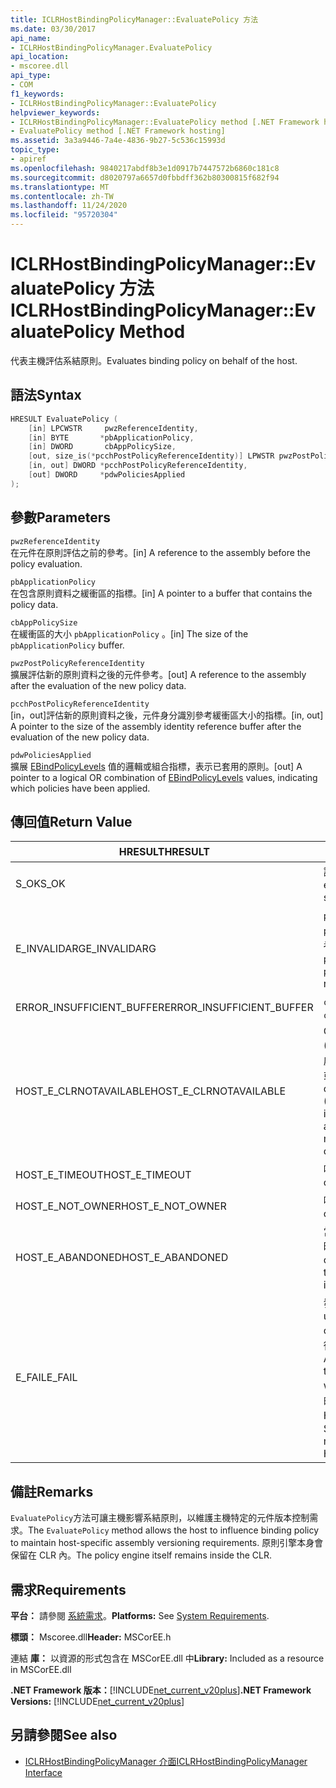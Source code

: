 ```yaml
---
title: ICLRHostBindingPolicyManager::EvaluatePolicy 方法
ms.date: 03/30/2017
api_name:
- ICLRHostBindingPolicyManager.EvaluatePolicy
api_location:
- mscoree.dll
api_type:
- COM
f1_keywords:
- ICLRHostBindingPolicyManager::EvaluatePolicy
helpviewer_keywords:
- ICLRHostBindingPolicyManager::EvaluatePolicy method [.NET Framework hosting]
- EvaluatePolicy method [.NET Framework hosting]
ms.assetid: 3a3a9446-7a4e-4836-9b27-5c536c15993d
topic_type:
- apiref
ms.openlocfilehash: 9840217abdf8b3e1d0917b7447572b6860c181c8
ms.sourcegitcommit: d8020797a6657d0fbbdff362b80300815f682f94
ms.translationtype: MT
ms.contentlocale: zh-TW
ms.lasthandoff: 11/24/2020
ms.locfileid: "95720304"
---
```

# <a name="iclrhostbindingpolicymanagerevaluatepolicy-method"></a><span data-ttu-id="a0af1-102">ICLRHostBindingPolicyManager::EvaluatePolicy 方法</span><span class="sxs-lookup"><span data-stu-id="a0af1-102">ICLRHostBindingPolicyManager::EvaluatePolicy Method</span></span>

<span data-ttu-id="a0af1-103">代表主機評估系結原則。</span><span class="sxs-lookup"><span data-stu-id="a0af1-103">Evaluates binding policy on behalf of the host.</span></span>  
  
## <a name="syntax"></a><span data-ttu-id="a0af1-104">語法</span><span class="sxs-lookup"><span data-stu-id="a0af1-104">Syntax</span></span>  
  
```cpp  
HRESULT EvaluatePolicy (  
    [in] LPCWSTR     pwzReferenceIdentity,  
    [in] BYTE       *pbApplicationPolicy,  
    [in] DWORD       cbAppPolicySize,  
    [out, size_is(*pcchPostPolicyReferenceIdentity)] LPWSTR pwzPostPolicyReferenceIdentity,  
    [in, out] DWORD *pcchPostPolicyReferenceIdentity,  
    [out] DWORD     *pdwPoliciesApplied  
);  
```  
  
## <a name="parameters"></a><span data-ttu-id="a0af1-105">參數</span><span class="sxs-lookup"><span data-stu-id="a0af1-105">Parameters</span></span>  

 `pwzReferenceIdentity`  
 <span data-ttu-id="a0af1-106">在元件在原則評估之前的參考。</span><span class="sxs-lookup"><span data-stu-id="a0af1-106">[in] A reference to the assembly before the policy evaluation.</span></span>  
  
 `pbApplicationPolicy`  
 <span data-ttu-id="a0af1-107">在包含原則資料之緩衝區的指標。</span><span class="sxs-lookup"><span data-stu-id="a0af1-107">[in] A pointer to a buffer that contains the policy data.</span></span>  
  
 `cbAppPolicySize`  
 <span data-ttu-id="a0af1-108">在緩衝區的大小 `pbApplicationPolicy` 。</span><span class="sxs-lookup"><span data-stu-id="a0af1-108">[in] The size of the `pbApplicationPolicy` buffer.</span></span>  
  
 `pwzPostPolicyReferenceIdentity`  
 <span data-ttu-id="a0af1-109">擴展評估新的原則資料之後的元件參考。</span><span class="sxs-lookup"><span data-stu-id="a0af1-109">[out] A reference to the assembly after the evaluation of the new policy data.</span></span>  
  
 `pcchPostPolicyReferenceIdentity`  
 <span data-ttu-id="a0af1-110">[in，out]評估新的原則資料之後，元件身分識別參考緩衝區大小的指標。</span><span class="sxs-lookup"><span data-stu-id="a0af1-110">[in, out] A pointer to the size of the assembly identity reference buffer after the evaluation of the new policy data.</span></span>  
  
 `pdwPoliciesApplied`  
 <span data-ttu-id="a0af1-111">擴展 [EBindPolicyLevels](ebindpolicylevels-enumeration.md) 值的邏輯或組合指標，表示已套用的原則。</span><span class="sxs-lookup"><span data-stu-id="a0af1-111">[out] A pointer to a logical OR combination of [EBindPolicyLevels](ebindpolicylevels-enumeration.md) values, indicating which policies have been applied.</span></span>  
  
## <a name="return-value"></a><span data-ttu-id="a0af1-112">傳回值</span><span class="sxs-lookup"><span data-stu-id="a0af1-112">Return Value</span></span>  
  
|<span data-ttu-id="a0af1-113">HRESULT</span><span class="sxs-lookup"><span data-stu-id="a0af1-113">HRESULT</span></span>|<span data-ttu-id="a0af1-114">描述</span><span class="sxs-lookup"><span data-stu-id="a0af1-114">Description</span></span>|  
|-------------|-----------------|  
|<span data-ttu-id="a0af1-115">S_OK</span><span class="sxs-lookup"><span data-stu-id="a0af1-115">S_OK</span></span>|<span data-ttu-id="a0af1-116">評估已順利完成。</span><span class="sxs-lookup"><span data-stu-id="a0af1-116">The evaluation completed successfully.</span></span>|  
|<span data-ttu-id="a0af1-117">E_INVALIDARG</span><span class="sxs-lookup"><span data-stu-id="a0af1-117">E_INVALIDARG</span></span>|<span data-ttu-id="a0af1-118">`pwzReferenceIdentity`或 `pbApplicationPolicy` 為 null 參考。</span><span class="sxs-lookup"><span data-stu-id="a0af1-118">Either `pwzReferenceIdentity` or `pbApplicationPolicy` is a null reference.</span></span>|  
|<span data-ttu-id="a0af1-119">ERROR_INSUFFICIENT_BUFFER</span><span class="sxs-lookup"><span data-stu-id="a0af1-119">ERROR_INSUFFICIENT_BUFFER</span></span>|<span data-ttu-id="a0af1-120">`cbAppPolicySize` 太小了。</span><span class="sxs-lookup"><span data-stu-id="a0af1-120">`cbAppPolicySize` is too small.</span></span>|  
|<span data-ttu-id="a0af1-121">HOST_E_CLRNOTAVAILABLE</span><span class="sxs-lookup"><span data-stu-id="a0af1-121">HOST_E_CLRNOTAVAILABLE</span></span>|<span data-ttu-id="a0af1-122">Common language runtime (CLR) 尚未載入至進程，或 CLR 處於無法執行 managed 程式碼或成功處理呼叫的狀態。</span><span class="sxs-lookup"><span data-stu-id="a0af1-122">The common language runtime (CLR) has not been loaded into a process, or the CLR is in a state in which it cannot run managed code or process the call successfully.</span></span>|  
|<span data-ttu-id="a0af1-123">HOST_E_TIMEOUT</span><span class="sxs-lookup"><span data-stu-id="a0af1-123">HOST_E_TIMEOUT</span></span>|<span data-ttu-id="a0af1-124">呼叫已超時。</span><span class="sxs-lookup"><span data-stu-id="a0af1-124">The call timed out.</span></span>|  
|<span data-ttu-id="a0af1-125">HOST_E_NOT_OWNER</span><span class="sxs-lookup"><span data-stu-id="a0af1-125">HOST_E_NOT_OWNER</span></span>|<span data-ttu-id="a0af1-126">呼叫端沒有擁有鎖定。</span><span class="sxs-lookup"><span data-stu-id="a0af1-126">The caller does not own the lock.</span></span>|  
|<span data-ttu-id="a0af1-127">HOST_E_ABANDONED</span><span class="sxs-lookup"><span data-stu-id="a0af1-127">HOST_E_ABANDONED</span></span>|<span data-ttu-id="a0af1-128">當封鎖的執行緒或光纖正在等候時，已取消事件。</span><span class="sxs-lookup"><span data-stu-id="a0af1-128">An event was canceled while a blocked thread or fiber was waiting on it.</span></span>|  
|<span data-ttu-id="a0af1-129">E_FAIL</span><span class="sxs-lookup"><span data-stu-id="a0af1-129">E_FAIL</span></span>|<span data-ttu-id="a0af1-130">發生未知的嚴重失敗。</span><span class="sxs-lookup"><span data-stu-id="a0af1-130">An unknown catastrophic failure occurred.</span></span> <span data-ttu-id="a0af1-131">在方法傳回 E_FAIL 之後，就無法在進程中使用 CLR。</span><span class="sxs-lookup"><span data-stu-id="a0af1-131">After a method returns E_FAIL, the CLR is no longer usable within the process.</span></span> <span data-ttu-id="a0af1-132">對裝載方法的後續呼叫會傳回 HOST_E_CLRNOTAVAILABLE。</span><span class="sxs-lookup"><span data-stu-id="a0af1-132">Subsequent calls to hosting methods return HOST_E_CLRNOTAVAILABLE.</span></span>|  
  
## <a name="remarks"></a><span data-ttu-id="a0af1-133">備註</span><span class="sxs-lookup"><span data-stu-id="a0af1-133">Remarks</span></span>  

 <span data-ttu-id="a0af1-134">`EvaluatePolicy`方法可讓主機影響系結原則，以維護主機特定的元件版本控制需求。</span><span class="sxs-lookup"><span data-stu-id="a0af1-134">The `EvaluatePolicy` method allows the host to influence binding policy to maintain host-specific assembly versioning requirements.</span></span> <span data-ttu-id="a0af1-135">原則引擎本身會保留在 CLR 內。</span><span class="sxs-lookup"><span data-stu-id="a0af1-135">The policy engine itself remains inside the CLR.</span></span>  
  
## <a name="requirements"></a><span data-ttu-id="a0af1-136">需求</span><span class="sxs-lookup"><span data-stu-id="a0af1-136">Requirements</span></span>  

 <span data-ttu-id="a0af1-137">**平台：** 請參閱 [系統需求](../../get-started/system-requirements.md)。</span><span class="sxs-lookup"><span data-stu-id="a0af1-137">**Platforms:** See [System Requirements](../../get-started/system-requirements.md).</span></span>  
  
 <span data-ttu-id="a0af1-138">**標頭：** Mscoree.dll</span><span class="sxs-lookup"><span data-stu-id="a0af1-138">**Header:** MSCorEE.h</span></span>  
  
 <span data-ttu-id="a0af1-139">連結 **庫：** 以資源的形式包含在 MSCorEE.dll 中</span><span class="sxs-lookup"><span data-stu-id="a0af1-139">**Library:** Included as a resource in MSCorEE.dll</span></span>  
  
 <span data-ttu-id="a0af1-140">**.NET Framework 版本：**[!INCLUDE[net_current_v20plus](../../../../includes/net-current-v20plus-md.md)]</span><span class="sxs-lookup"><span data-stu-id="a0af1-140">**.NET Framework Versions:** [!INCLUDE[net_current_v20plus](../../../../includes/net-current-v20plus-md.md)]</span></span>  
  
## <a name="see-also"></a><span data-ttu-id="a0af1-141">另請參閱</span><span class="sxs-lookup"><span data-stu-id="a0af1-141">See also</span></span>

- [<span data-ttu-id="a0af1-142">ICLRHostBindingPolicyManager 介面</span><span class="sxs-lookup"><span data-stu-id="a0af1-142">ICLRHostBindingPolicyManager Interface</span></span>](iclrhostbindingpolicymanager-interface.md)
